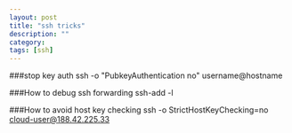 ```yaml
---
layout: post
title: "ssh tricks"
description: ""
category: 
tags: [ssh]
---
```


###stop key auth
ssh -o "PubkeyAuthentication no" username@hostname

###How to debug ssh forwarding
ssh-add -l

###How to avoid host key checking
ssh -o StrictHostKeyChecking=no cloud-user@188.42.225.33
